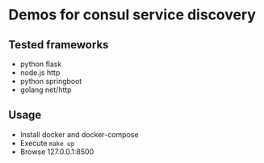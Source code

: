 
# Demos for consul service discovery


## Tested frameworks

  * python flask
  * node.js http
  * python springboot
  * golang net/http


## Usage

  * Install docker and docker-compose
  * Execute `make up`
  * Browse 127.0.0.1:8500

